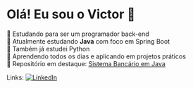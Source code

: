 # Olá! Eu sou o Victor 👋

🎯 Estudando para ser um programador back-end  
🚀 Atualmente estudando **Java** com foco em Spring Boot  
📘 Também já estudei Python  
🧠 Aprendendo todos os dias e aplicando em projetos práticos  
📂 Repositório em destaque: [Sistema Bancário em Java](https://github.com/VictorCharro/sistema-bancario-java)

Links: 
[![LinkedIn](https://img.shields.io/badge/LinkedIn-000?style=for-the-badge&logo=linkedin&logoColor=0A66C2)]([https://www.linkedin.com/in/seu-perfil](https://www.linkedin.com/in/victorcharro/))
